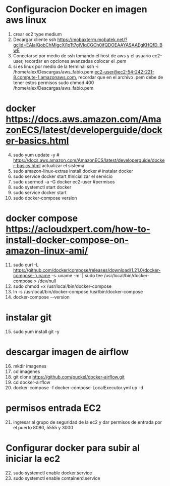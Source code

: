 # Configuracion Docker en imagen aws linux
1. crear ec2 type medium 
3. Decargar cliente ssh https://mobaxterm.mobatek.net/?gclid=EAIaIQobChMIgcXi1pTt7gIVlqCGCh0ifQDOEAAYASAAEgKHQfD_BwE
2. Conectarse por medio de ssh tomando el host de aws y el usuario ec2-user, recordar en opciones avanzadas colocar el .pem
3. si es linux por medio de la terminal ssh -i /home/alex/Descargas/aws_fabio.pem ec2-user@ec2-54-242-221-8.compute-1.amazonaws.com, recordar que en el archivo .pem debe de tener estos permisos sudo chmod 400 /home/alex/Descargas/aws_fabio.pem 
# docker https://docs.aws.amazon.com/AmazonECS/latest/developerguide/docker-basics.html
4. sudo yum update -y # https://docs.aws.amazon.com/AmazonECS/latest/developerguide/docker-basics.html actualizar el sistema 
5. sudo amazon-linux-extras install docker # instalar docker
6. sudo service docker start #inicializar el servicio
7. sudo usermod -a -G docker ec2-user #permisos
8. sudo systemctl start docker
9. sudo service docker start
10. sudo docker-compose version
# docker compose https://acloudxpert.com/how-to-install-docker-compose-on-amazon-linux-ami/
11. sudo curl -L https://github.com/docker/compose/releases/download/1.21.0/docker-compose-`uname -s`-`uname -m` | sudo tee /usr/local/bin/docker-compose > /dev/null
12. sudo chmod +x /usr/local/bin/docker-compose
13. ln -s /usr/local/bin/docker-compose /usr/bin/docker-compose
14. docker-compose --version
# instalar git
15. sudo yum install git -y 
# descargar imagen de airflow
16. mkdir imagenes
17. cd imagenes
18. git clone https://github.com/puckel/docker-airflow.git
19. cd docker-airflow 
20. docker-compose -f docker-compose-LocalExecutor.yml up -d
# permisos entrada EC2    
21. ingresar al grupo de seguridad de la ec2 y dar permisos de entrada por el puerto 8080, 5555 y 3000
# Configurar docker para subir al iniciar la ec2
22. sudo systemctl enable docker.service
23. sudo systemctl enable containerd.service